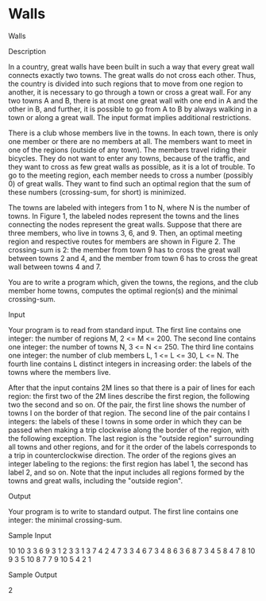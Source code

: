 # Walls

Walls

Description

In a country, great walls have been built in such a way that every great wall connects exactly two towns. The great walls do not cross each other. Thus, the country is divided into such regions that to move from one region to another, it is necessary to go through a town or cross a great wall. For any two towns A and B, there is at most one great wall with one end in A and the other in B, and further, it is possible to go from A to B by always walking in a town or along a great wall. The input format implies additional restrictions.

There is a club whose members live in the towns. In each town, there is only one member or there are no members at all. The members want to meet in one of the regions (outside of any town). The members travel riding their bicycles. They do not want to enter any towns, because of the traffic, and they want to cross as few great walls as possible, as it is a lot of trouble. To go to the meeting region, each member needs to cross a number (possibly 0) of great walls. They want to find such an optimal region that the sum of these numbers (crossing-sum, for short) is minimized.

The towns are labeled with integers from 1 to N, where N is the number of towns. In Figure 1, the labeled nodes represent the towns and the lines connecting the nodes represent the great walls. Suppose that there are three members, who live in towns 3, 6, and 9. Then, an optimal meeting region and respective routes for members are shown in Figure 2. The crossing-sum is 2: the member from town 9 has to cross the great wall between towns 2 and 4, and the member from town 6 has to cross the great wall between towns 4 and 7.

You are to write a program which, given the towns, the regions, and the club member home towns, computes the optimal region(s) and the minimal crossing-sum.

Input

Your program is to read from standard input. The first line contains one integer: the number of regions M, 2 <= M <= 200. The second line contains one integer: the number of towns N, 3 <= N <= 250. The third line contains one integer: the number of club members L, 1 <= L <= 30, L <= N. The fourth line contains L distinct integers in increasing order: the labels of the towns where the members live.

After that the input contains 2M lines so that there is a pair of lines for each region: the first two of the 2M lines describe the first region, the following two the second and so on. Of the pair, the first line shows the number of towns I on the border of that region. The second line of the pair contains I integers: the labels of these I towns in some order in which they can be passed when making a trip clockwise along the border of the region, with the following exception. The last region is the "outside region" surrounding all towns and other regions, and for it the order of the labels corresponds to a trip in counterclockwise direction. The order of the regions gives an integer labeling to the regions: the first region has label 1, the second has label 2, and so on. Note that the input includes all regions formed by the towns and great walls, including the "outside region".

Output

Your program is to write to standard output. The first line contains one integer: the minimal crossing-sum.

Sample Input

10
10
3
3 6 9 
3
1 2 3 
3
1 3 7 
4
2 4 7 3 
3
4 6 7 
3
4 8 6 
3
6 8 7 
3
4 5 8 
4
7 8 10 9 
3
5 10 8 
7
7 9 10 5 4 2 1

Sample Output

2
